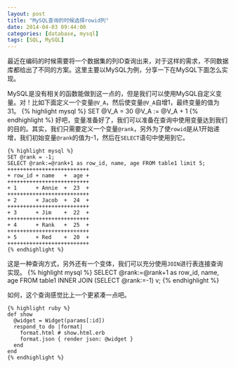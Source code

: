 ---layout: posttitle: "MySQL查询的时候选择rowid列"date: 2014-04-03 09:44:00categories: [database, mysql]tags: [SQL, MySQL]---最近在编码的时候需要将一个数据集的列ID查询出来，对于这样的需求，不同数据库都给出了不同的方案。这里主要以MySQL为例，分享一下在MySQL下面怎么实现。MySQL是没有相关的函数能做到这一点的，但是我们可以使用MySQL自定义变量。对！比如下面定义一个变量`@V_A`，然后使变量`@V_A`自增1，最终变量的值为31。    {% highlight mysql %}	SET @V_A = 30@V_A := @V_A + 1    {% endhighlight %}好吧，变量准备好了，我们可以准备在查询中使用变量达到我们的目的。其实，我们只需要定义一个变量`@rank`，另外为了使`rowid`是从1开始递增，我们初始变量`@rank`的值为-1，然后在`SELECT`语句中使用到它。	{% highlight mysql %}	SET @rank = -1;	SELECT @rank:=@rank+1 as row_id, name, age FROM table1 limit 5;	++++++++++++++++++++++++++	+ row_id + name   +  age +	++++++++++++++++++++++++++	+ 1      + Annie  +  23  +	++++++++++++++++++++++++++	+ 2      + Jacob  +  24  +	++++++++++++++++++++++++++	+ 3      + Jim    +  22  +	++++++++++++++++++++++++++	+ 4      + Rank   +  25  +	++++++++++++++++++++++++++	+ 5      + Red    +  20  +	++++++++++++++++++++++++++	{% endhighlight %}        这是一种查询方式，另外还有一个变体，我们可以充分使用`JOIN`进行表连接查询实现。	{% highlight mysql %}	SELECT @rank:=@rank+1 as row_id, name, age FROM table1 INNER JOIN (SELECT @rank:=-1) v;	{% endhighlight %}    如何，这个查询感觉比上一个更紧凑一点吧。	{% highlight ruby %}	def show	  @widget = Widget(params[:id])	  respond_to do |format|		format.html # show.html.erb		format.json { render json: @widget }	  end	end	{% endhighlight %}    